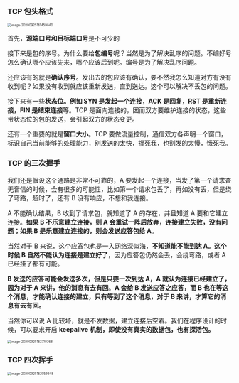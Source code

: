 ### TCP 包头格式

<img src="/Users/zhangchongchong/Library/Application Support/typora-user-images/image-20200925161459840.png" alt="image-20200925161459840" style="zoom:50%;" />

首先，**源端口号和目标端口号**是不可少的

接下来是包的序号。为什么要给**包编号**呢？当然是为了解决乱序的问题。不编好号怎么确认哪个应该先来，哪个应该后到呢。编号是为了解决乱序问题。

还应该有的就是**确认序号**。发出去的包应该有确认，要不然我怎么知道对方有没有收到呢？如果没有收到就应该重新发送，直到送达。这个可以解决不丢包的问题。

接下来有一些**状态位。例如 SYN 是发起一个连接，ACK 是回复，RST 是重新连接，FIN 是结束连接**等。TCP 是面向连接的，因而双方要维护连接的状态，这些带状态位的包的发送，会引起双方的状态变更。

还有一个重要的就是**窗口大小**。TCP 要做流量控制，通信双方各声明一个窗口，标识自己当前能够的处理能力，别发送的太快，撑死我，也别发的太慢，饿死我。

### TCP 的三次握手

我们还是假设这个通路是非常不可靠的，A 要发起一个连接，当发了第一个请求杳无音信的时候，会有很多的可能性，比如第一个请求包丢了，再如没有丢，但是绕了弯路，超时了，还有 B 没有响应，不想和我连接。

A 不能确认结果，B 收到了请求包，就知道了 A 的存在，并且知道 A 要和它建立连接。**如果 B 不乐意建立连接，则 A 会重试一阵后放弃，连接建立失败，没有问题；如果 B 是乐意建立连接的，则会发送应答包给 A**。

当然对于 B 来说，这个应答包也是一入网络深似海，**不知道能不能到达 A。这个时候 B 自然不能认为连接是建立好了**，因为应答包仍然会丢，会绕弯路，或者 A 已经挂了都有可能。

**B 发送的应答可能会发送多次，但是只要一次到达 A，A 就认为连接已经建立了，因为对于 A 来讲，他的消息有去有回**。**A 会给 B 发送应答之应答，而 B 也在等这个消息，才能确认连接的建立，只有等到了这个消息，对于 B 来讲，才算它的消息有去有回。**

当然你可以说 A 比较坏，就是不发数据，建立连接后空着。我们在程序设计的时候，可以要求开启 **keepalive 机制，即使没有真实的数据包，也有探活包。**

<img src="/Users/zhangchongchong/Library/Application Support/typora-user-images/image-20200925162710368.png" alt="image-20200925162710368" style="zoom:50%;" />

### TCP 四次挥手

<img src="/Users/zhangchongchong/Library/Application Support/typora-user-images/image-20200925162959348.png" alt="image-20200925162959348" style="zoom:50%;" />

